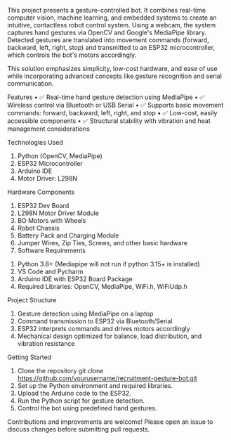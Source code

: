This project presents a gesture-controlled bot. It combines real-time computer vision, machine learning, and embedded systems to create an intuitive, contactless robot control system.
Using a webcam, the system captures hand gestures via OpenCV and Google's MediaPipe library. Detected gestures are translated into movement commands (forward, backward, left, right, stop) and transmitted to an ESP32 microcontroller, which controls the bot's motors accordingly. 

This solution emphasizes simplicity, low-cost hardware, and ease of use while incorporating advanced concepts like gesture recognition and serial communication.

Features
•	✅ Real-time hand gesture detection using MediaPipe
•	✅ Wireless control via Bluetooth or USB Serial
•	✅ Supports basic movement commands: forward, backward, left, right, and stop
•	✅ Low-cost, easily accessible components
•	✅ Structural stability with vibration and heat management considerations

Technologies Used
1.	Python (OpenCV, MediaPipe)
2.	ESP32 Microcontroller
3.	Arduino IDE
4.	Motor Driver: L298N
   
Hardware Components
1)	ESP32 Dev Board
2)	L298N Motor Driver Module
3)	BO Motors with Wheels
4)	Robot Chassis
5)	Battery Pack and Charging Module
6)	Jumper Wires, Zip Ties, Screws, and other basic hardware
7)	Software Requirements
1.	Python 3.8+ (Mediapipe will not run if python 3.15+ is installed)
2.	VS Code and Pycharm
3.	Arduino IDE with ESP32 Board Package
4.	Required Libraries: OpenCV, MediaPipe, WiFi.h, WiFiUdp.h
   
Project Structure
1.	Gesture detection using MediaPipe on a laptop
2.	Command transmission to ESP32 via Bluetooth/Serial
3.	ESP32 interprets commands and drives motors accordingly
4.	Mechanical design optimized for balance, load distribution, and vibration resistance
   
Getting Started
1.	Clone the repository
git clone https://github.com/yourusername/recruitment-gesture-bot.git
2.	Set up the Python environment and required libraries.
3.	Upload the Arduino code to the ESP32.
4.	Run the Python script for gesture detection.
5.	Control the bot using predefined hand gestures.

Contributions and improvements are welcome! Please open an issue to discuss changes before submitting pull requests.

